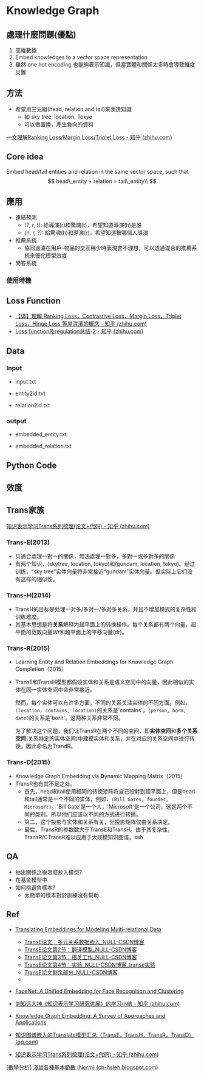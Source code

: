 # Knowledge Graph

## 處理什麼問題(優點)

1. 高維數據
2. Embed knowledges to a vector space representation
3. 雖然 one hot encoding 也能夠表示知識，但當實體和關係太多時會導致維度災難 



## 方法

- 希望用三元組(head, relation and tail)來表達知識 
  - 如 sky tree, location, Tokyo
  - 可以做置換，產生負向的資料

[一文理解Ranking Loss/Margin Loss/Triplet Loss - 知乎 (zhihu.com)](https://zhuanlan.zhihu.com/p/158853633)



## Core idea

Embed head/tail entities and relation in the same vector space, such that
$$
head\_entity + relation = tail\_entity\\
$$


## 應用

- 連結預測
  - (?, r, t): 給導演(r)和驚魂(t)，希望知道導演(h)是誰
  - (h, r, ?): 給驚魂(h)和導演(r)，希望知道被哪個人導演
- 推薦系統
  - 協同過濾在用戶-物品的交互稀少時表現會不理想，可以透過混合的推薦系統來優化模型效度
- 問答系統



### 使用時機

## Loss Function

- [【译】理解 Ranking Loss，Contrastive Loss，Margin Loss，Triplet Loss，Hinge Loss 等易混淆的概念 - 知乎 (zhihu.com)](https://zhuanlan.zhihu.com/p/355870299)
- [Loss function及regulation总结-2 - 知乎 (zhihu.com)](https://zhuanlan.zhihu.com/p/40394834)



## Data

### Input

- input.txt

- entity2id.txt
- relation2id.txt



### output

- embedded_entity.txt

- embedded_relation.txt



## Python Code



## 效度



## Trans家族

[知识表示学习Trans系列梳理(论文+代码) - 知乎 (zhihu.com)](https://zhuanlan.zhihu.com/p/144412694)

### Trans-E(2013)

- 只適合處理一對一的關係，無法處理一對多，多對一或多對多的關係
- 有两个知识，(skytree, location, tokyo)和(gundam, location, tokyo)。经过训练，“sky tree”实体向量将非常接近“gundam”实体向量。但实际上它们没有这样的相似性。



### Trans-H(2014)

- TransH的目标是处理一对多/多对一/多对多关系，并且不增加模式的复杂性和训练难度。
- 其基本思想是将**关系**解释为超平面上的转换操作。每个关系都有两个向量，超平面的范数向量Wr和超平面上的平移向量(dr)。



### Trans-R(2015)

- Learning Entity and Relation Embeddings for Knowledge Graph Completion（2015）

- TransE和TransH模型都假设实体和关系是语义空间中的向量，因此相似的实体在同一实体空间中会非常接近。

  然而，每个实体可以有许多方面，不同的关系关注实体的不同方面。例如，`(location, contains, location)`的关系是'contains'，`(person, born, date)`的关系是'born'。这两种关系非常不同。

  为了解决这个问题，我们让TransR在两个不同的空间，即**实体空间**和**多个关系空间**(关系特定的实体空间)中建模实体和关系，并在对应的关系空间中进行转换，因此命名为TrandR。



### Trans-D(2015)

- Knowledge Graph Embedding via **D**ynamic Mapping Matrix（2015）
- TransR也有其不足之处。
  - 首先，head和tail使用相同的转换矩阵将自己投射到超平面上，但是head和tail通常是一个不同的实体，例如，`(Bill Gates, founder, Microsoft)`。'Bill Gate'是一个人，'Microsoft'是一个公司，这是两个不同的类别。所以他们应该以不同的方式进行转换。
  - 第二，这个投影与实体和关系有关，但投影矩阵仅由关系决定。
  - 最后，TransR的参数数大于TransE和TransH。由于其复杂性，TransR/CTransR难以应用于大规模知识图谱。ssh

## QA

- 抽出關係之後怎麼放入模型?
- 在基金模型中
- 如何挑選負樣本?
  - 太簡單的樣本對於訓練沒有幫助



## Ref

- [Translating Embeddings for Modeling Multi-relational Data](https://proceedings.neurips.cc/paper/2013/file/1cecc7a77928ca8133fa24680a88d2f9-Paper.pdf)
  - [TransE论文：多元关系数据嵌入_NULL-CSDN博客](https://blog.csdn.net/FFFNULL/article/details/51130028?spm=1001.2014.3001.5501)
  - [TransE论文第2节：翻译模型_NULL-CSDN博客](https://blog.csdn.net/FFFNULL/article/details/51139927?spm=1001.2014.3001.5501)
  - [TransE论文第3节：相关工作_NULL-CSDN博客](https://blog.csdn.net/FFFNULL/article/details/51150389?spm=1001.2014.3001.5501)
  - [TransE论文第4节：实验_NULL-CSDN博客_transe实验](https://blog.csdn.net/FFFNULL/article/details/51158519?spm=1001.2014.3001.5501)
  - [TransE论文剩余部分_NULL-CSDN博客](https://blog.csdn.net/FFFNULL/article/details/51163035?spm=1001.2014.3001.5501)
  - 

- [FaceNet: A Unified Embedding for Face Recognition and Clustering](https://arxiv.org/pdf/1503.03832.pdf)
- [刘知远大神《知识表示学习研究进展》的学习小结 - 知乎 (zhihu.com)](https://zhuanlan.zhihu.com/p/356147538)
- [Knowledge Graph Embedding: A Survey of Approaches and Applications](https://persagen.com/files/misc/Wang2017Knowledge.pdf)
- [知识图谱嵌入的Translate模型汇总（TransE，TransH，TransR，TransD） (qq.com)](https://mp.weixin.qq.com/s/2YbfL_1_SyM4wNozyaj4lw)
- [知识表示学习Trans系列梳理(论文+代码) - 知乎 (zhihu.com)](https://zhuanlan.zhihu.com/p/144412694)

[[數學分析\] 淺談各種基本範數 (Norm) (ch-hsieh.blogspot.com)](https://ch-hsieh.blogspot.com/2010/04/norm.html)